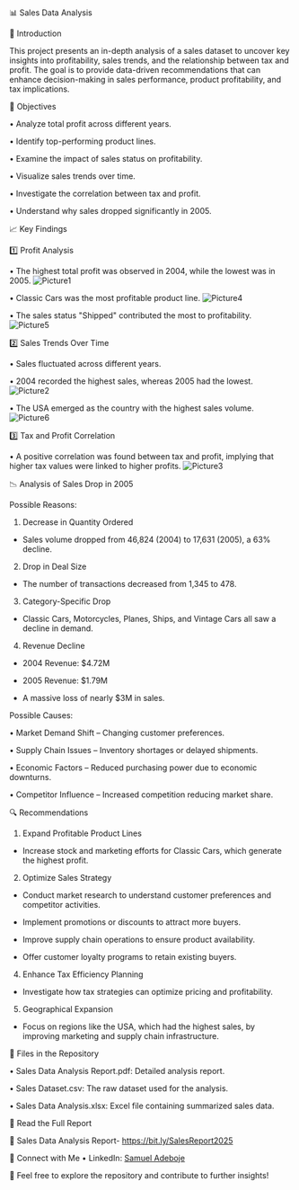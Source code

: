📊 Sales Data Analysis

📝 Introduction

This project presents an in-depth analysis of a sales dataset to uncover key insights into profitability, sales trends, and the relationship between tax and profit. The goal is to provide data-driven recommendations that can enhance decision-making in sales performance, product profitability, and tax implications.


📌 Objectives

•	Analyze total profit across different years.

•	Identify top-performing product lines.

•	Examine the impact of sales status on profitability.

•	Visualize sales trends over time.

•	Investigate the correlation between tax and profit.

•	Understand why sales dropped significantly in 2005.



📈 Key Findings

1️⃣ Profit Analysis

•	The highest total profit was observed in 2004, while the lowest was in 2005.
 ![Picture1](https://github.com/user-attachments/assets/a135a58c-8876-4c7b-9355-65604478d5cf)

•	Classic Cars was the most profitable product line.
![Picture4](https://github.com/user-attachments/assets/d2e55f1d-7176-4205-bb6f-f560373f3f15)
 
•	The sales status "Shipped" contributed the most to profitability.
![Picture5](https://github.com/user-attachments/assets/ef6ab8b2-8837-4113-88ed-3d4a49c0d138)


2️⃣ Sales Trends Over Time

•	Sales fluctuated across different years.

•	2004 recorded the highest sales, whereas 2005 had the lowest.
![Picture2](https://github.com/user-attachments/assets/5451ea70-b04c-44c8-95ed-47f562c93322)

•	The USA emerged as the country with the highest sales volume.
 ![Picture6](https://github.com/user-attachments/assets/7b4ea8ae-fc5b-49a9-9a7e-644b99afe457)


3️⃣ Tax and Profit Correlation

•	A positive correlation was found between tax and profit, implying that higher tax values were linked to higher profits.
![Picture3](https://github.com/user-attachments/assets/d7b67c29-5887-4a28-b00f-de2dd5c98e6e)


 
📉 Analysis of Sales Drop in 2005

Possible Reasons:

1.	Decrease in Quantity Ordered 

-	Sales volume dropped from 46,824 (2004) to 17,631 (2005), a 63% decline.
2.	Drop in Deal Size 

-	The number of transactions decreased from 1,345 to 478.
3.	Category-Specific Drop 

-	Classic Cars, Motorcycles, Planes, Ships, and Vintage Cars all saw a decline in demand.
4.	Revenue Decline 

-	2004 Revenue: $4.72M

-	2005 Revenue: $1.79M

-	A massive loss of nearly $3M in sales.

Possible Causes:

•	Market Demand Shift – Changing customer preferences.

•	Supply Chain Issues – Inventory shortages or delayed shipments.

•	Economic Factors – Reduced purchasing power due to economic downturns.

•	Competitor Influence – Increased competition reducing market share.

🔍 Recommendations

1.	Expand Profitable Product Lines 

-	Increase stock and marketing efforts for Classic Cars, which generate the highest profit.
  
2.	Optimize Sales Strategy 

-	Conduct market research to understand customer preferences and competitor activities.

-	Implement promotions or discounts to attract more buyers.

-	Improve supply chain operations to ensure product availability.

-	Offer customer loyalty programs to retain existing buyers.

4.	Enhance Tax Efficiency Planning 

-	Investigate how tax strategies can optimize pricing and profitability.

5.	Geographical Expansion 
-	Focus on regions like the USA, which had the highest sales, by improving marketing and supply chain infrastructure.


📂 Files in the Repository

•	Sales Data Analysis Report.pdf: Detailed analysis report.

•	Sales Dataset.csv: The raw dataset used for the analysis.

•	Sales Data Analysis.xlsx: Excel file containing summarized sales data.


📄 Read the Full Report

🔗 Sales Data Analysis Report- https://bit.ly/SalesReport2025

🔗 Connect with Me
•	LinkedIn: [Samuel Adeboje](https://www.linkedin.com/in/samuel-adeboje-368320330/)

🚀 Feel free to explore the repository and contribute to further insights!
